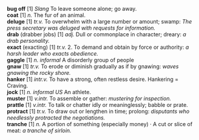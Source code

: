 __bug off__ [1] _Slang_ To leave someone alone; go away.  
__coat__ [1] _n._ The fur of an animal.  
__deluge__ [1] _tr.v._ To overwhelm with a large number or amount; swamp: _The press secretary was deluged with requests for information._  
__drab__ (drabber jobs) [1] _adj._ Dull or commonplace in character; dreary: _a drab personality._  
__exact__ (exacting) [1] _tr.v._ 2. To demand and obtain by force or authority: _a harsh leader who exacts obedience._  
__gaggle__ [1] _n._ _informal_ A disorderly group of people  
__gnaw__ [1] _tr.v._ To erode or diminish gradually as if by gnawing: _waves gnawing the rocky shore._  
__hanker__ [1] _intr.v._ To have a strong, often restless desire. Hankering = Craving.  
__jock__ [1] _n. informal US_ An athlete.  
__muster__ [1] _v.intr._ To assemble or gather: _mustering for inspection._  
__prattle__ [1] _v.intr._ To talk or chatter idly or meaninglessly; babble or prate.  
__protract__ [1] _tr.v._  To draw out or lengthen in time; prolong: _disputants who needlessly protracted the negotiations._  
__tranche__ [1] _n._ A portion of something (especially money) ·  A cut or slice of meat: _a tranche of sirloin._  
